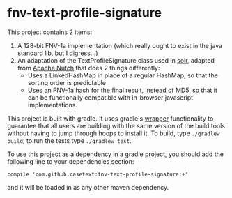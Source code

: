 # fnv-text-profile-signature
This project contains 2 items:

1) A 128-bit FNV-1a implementation (which really ought to exist in the java standard lib, but I digress...)
2) An adaptation of the TextProfileSignature class used in [solr](http://lucene.apache.org/solr/), adapted from [Apache Nutch](http://nutch.apache.org/) that does 2 things differently:
    * Uses a LinkedHashMap in place of a regular HashMap, so that the sorting order is predictable
    * Uses an FNV-1a hash for the final result, instead of MD5, so that it can be functionally compatible with in-browser javascript implementations.

This project is built with gradle.  It uses gradle's [wrapper](https://docs.gradle.org/current/userguide/gradle_wrapper.html) functionality to guarantee that all users are building with the same version of the build tools without having to jump through hoops to install it.  To build, type `./gradlew build`; to run the tests type `./gradlew test`.

To use this project as a dependency in a gradle project, you should add the following line to your dependencies section:

`compile 'com.github.casetext:fnv-text-profile-signature:+'`

and it will be loaded in as any other maven dependency.
